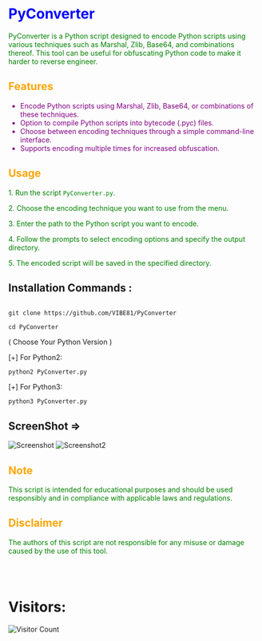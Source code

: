 <!-- Title -->
<h1 style="color:blue;">PyConverter</h1>

<!-- Description -->
<p style="color:green;">PyConverter is a Python script designed to encode Python scripts using various techniques such as Marshal, Zlib, Base64, and combinations thereof. This tool can be useful for obfuscating Python code to make it harder to reverse engineer.</p>

<!-- Features -->
<h2 style="color:orange;">Features</h2>
<ul>
  <li style="color:purple;">Encode Python scripts using Marshal, Zlib, Base64, or combinations of these techniques.</li>
  <li style="color:purple;">Option to compile Python scripts into bytecode (.pyc) files.</li>
  <li style="color:purple;">Choose between encoding techniques through a simple command-line interface.</li>
  <li style="color:purple;">Supports encoding multiple times for increased obfuscation.</li>
</ul>

<!-- Usage -->
<h2 style="color:orange;">Usage</h2>
<p style="color:green;">1. Run the script <code>PyConverter.py</code>.</p>
<p style="color:green;">2. Choose the encoding technique you want to use from the menu.</p>
<p style="color:green;">3. Enter the path to the Python script you want to encode.</p>
<p style="color:green;">4. Follow the prompts to select encoding options and specify the output directory.</p>
<p style="color:green;">5. The encoded script will be saved in the specified directory.</p>

## Installation Commands :
``` shell script

git clone https://github.com/VIBE81/PyConverter

cd PyConverter
```
( Choose Your Python Version )

[+] For Python2:
``` shell script
python2 PyConverter.py
```
[+] For Python3:
``` shell script
python3 PyConverter.py
```

## ScreenShot =>
<img src="https://i.postimg.cc/j246Q9Jh/2024-02-02-06-47.png" alt="Screenshot">
<img src="https://i.postimg.cc/8ktKfKLb/3.png" alt="Screenshot2">

<!-- Note -->
<h2 style="color:orange;">Note</h2>
<p style="color:green;">This script is intended for educational purposes and should be used responsibly and in compliance with applicable laws and regulations.</p>

<!-- Disclaimer -->
<h2 style="color:orange;">Disclaimer</h2>
<p style="color:green;">The authors of this script are not responsible for any misuse or damage caused by the use of this tool.</p>

<br><br>
# Visitors:

![Visitor Count](https://profile-counter.glitch.me/VIBE81/count.svg)

